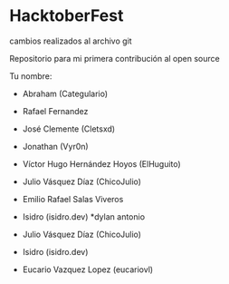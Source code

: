 # HacktoberFest

cambios realizados al archivo git

Repositorio para mi primera contribución al open source

Tu nombre:

* Abraham (Categulario)
* Rafael Fernandez
* José Clemente (Cletsxd)
* Jonathan (Vyr0n)
* Víctor Hugo Hernández Hoyos (ElHuguito)
* Julio Vásquez Díaz (ChicoJulio)
* Emilio Rafael Salas Viveros 
* Isidro (isidro.dev)
*dylan antonio
* Julio Vásquez Díaz (ChicoJulio)
* Isidro (isidro.dev)

* Eucario Vazquez Lopez (eucariovl)

